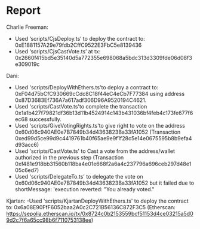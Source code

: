 # Report

Charlie Freeman:
-	Used ‘scripts/CjsDeploy.ts’ to deploy the contract to: 0xE1881157A29e79fdb2CffC9522E3FbC5e8139436
-	Used ‘scripts/CjsCastVote.ts’ at tx: 0x2660f415bd5e35140d5a772355e698068a5bdc313d3309fde06d08f3e309019c

Dani:
- Used 'scripts/DeployWithEthers.ts'to deploy a contract to: 0xF04d75bCfC930669cCdc8C18f44eC4eCb7F77384 using address 0x87D3683Ef736A7a617adf306D96A9520194C4621.
- Used 'scripts/CastVote.ts'to complete the transaction 0x1a1b427f79821df36b13d11b4524914c143b431036bf4feb4c173fe677f6ec68 successfully.
- Used 'scripts/GiveVotingRights.ts'to give right to vote on the address 0x60d06c940AE0e7B7849b34d4363823Ba33fA1052 (Transaction 0xed99d5ce99d9c4419761b40f65ae9e9f1f28c5e14e0675595b8b9efa4d93acc6)
- Used 'scripts/CastVote.ts' to Cast a vote from the address/wallet authorized in the previous step (Transaction 0xf481e918bb31560b118ba4e01e668f2a6a4c237796a696ceb297d48e105c6ed7) 
- Used 'scripts/DelegateTo.ts' to delegate the vote on 0x60d06c940AE0e7B7849b34d4363823Ba33fA1052 but it failed due to shortMessage: 'execution reverted: "You already voted."

Kjartan:
-Used 'scripts/KjartanDeployWithEthers.ts' to deploy the contract to: 0x6a08E90FfF6052baa2A0c2C721B56136C872F3C5 
(Etherscan: https://sepolia.etherscan.io/tx/0x8724c0b2153559bcf51153d4ce03215a5d09d2c7f6a65cc98b6f7110753138ee)

